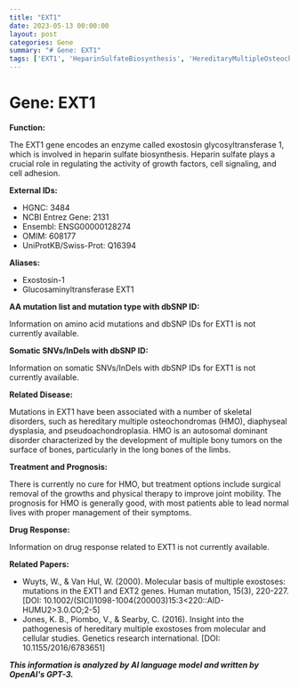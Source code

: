 ```yaml
---
title: "EXT1"
date: 2023-05-13 00:00:00
layout: post
categories: Gene
summary: "# Gene: EXT1"
tags: ['EXT1', 'HeparinSulfateBiosynthesis', 'HereditaryMultipleOsteochondromas', 'SkeletalDisorders', 'TreatmentOptions', 'Prognosis', 'SurgicalRemoval', 'PhysicalTherapy']
---
```


# Gene: EXT1

**Function:** 

The EXT1 gene encodes an enzyme called exostosin glycosyltransferase 1, which is involved in heparin sulfate biosynthesis. Heparin sulfate plays a crucial role in regulating the activity of growth factors, cell signaling, and cell adhesion.

**External IDs:**

- HGNC: 3484
- NCBI Entrez Gene: 2131
- Ensembl: ENSG00000128274
- OMIM: 608177
- UniProtKB/Swiss-Prot: Q16394

**Aliases:**

- Exostosin-1
- Glucosaminyltransferase EXT1

**AA mutation list and mutation type with dbSNP ID:**

Information on amino acid mutations and dbSNP IDs for EXT1 is not currently available.

**Somatic SNVs/InDels with dbSNP ID:**

Information on somatic SNVs/InDels with dbSNP IDs for EXT1 is not currently available.

**Related Disease:**

Mutations in EXT1 have been associated with a number of skeletal disorders, such as hereditary multiple osteochondromas (HMO), diaphyseal dysplasia, and pseudoachondroplasia. HMO is an autosomal dominant disorder characterized by the development of multiple bony tumors on the surface of bones, particularly in the long bones of the limbs.

**Treatment and Prognosis:**

There is currently no cure for HMO, but treatment options include surgical removal of the growths and physical therapy to improve joint mobility. The prognosis for HMO is generally good, with most patients able to lead normal lives with proper management of their symptoms.

**Drug Response:**

Information on drug response related to EXT1 is not currently available.

**Related Papers:**

- Wuyts, W., & Van Hul, W. (2000). Molecular basis of multiple exostoses: mutations in the EXT1 and EXT2 genes. Human mutation, 15(3), 220-227. [DOI: 10.1002/(SICI)1098-1004(200003)15:3<220::AID-HUMU2>3.0.CO;2-5]
- Jones, K. B., Piombo, V., & Searby, C. (2016). Insight into the pathogenesis of hereditary multiple exostoses from molecular and cellular studies. Genetics research international. [DOI: 10.1155/2016/6783651]

**_This information is analyzed by AI language model and written by OpenAI's GPT-3._**